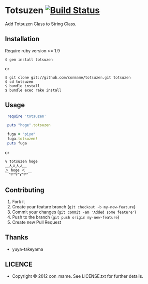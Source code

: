 # Totsuzen [![Build Status](https://secure.travis-ci.org/conmame/totsuzen.png)](http://travis-ci.org/conmame/totsuzen)

Add Totsuzen Class to String Class.

## Installation
Require ruby version >= 1.9

    $ gem install totsuzen
    
or

    $ git clone git://github.com/conmame/totsuzen.git totsuzen
    $ cd totsuzen
    $ bundle install
    $ bundle exec rake install

## Usage
```ruby
 require 'totsuzen'
     
 puts "hoge".totsuzen
     
 fuga = "piyo"
 fuga.totsuzen!
 puts fuga
```

or

```sh
% totsuzen hoge
＿人人人人＿
＞ hoge ＜
￣^Y^Y^Y^Y^￣
```

## Contributing

1. Fork it
2. Create your feature branch (`git checkout -b my-new-feature`)
3. Commit your changes (`git commit -am 'Added some feature'`)
4. Push to the branch (`git push origin my-new-feature`)
5. Create new Pull Request

## Thanks
- yuya-takeyama

## LICENCE
* Copyright © 2012 con_mame. See LICENSE.txt for further details.